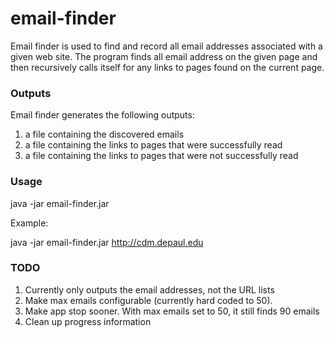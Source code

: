 # email-finder
Email finder is used to find and record all email addresses associated with a given web site.
The program finds all email address on the given page and then recursively calls itself for 
any links to pages found on the current page.

### Outputs
Email finder generates the following outputs:
1. a file containing the discovered emails
1. a file containing the links to pages that were successfully read
1. a file containing the links to pages that were not successfully read

### Usage
java -jar email-finder.jar <a URL>

Example:

java -jar email-finder.jar http://cdm.depaul.edu

### TODO
1. Currently only outputs the email addresses, not the URL lists
1. Make max emails configurable (currently hard coded to 50).
1. Make app stop sooner.  With max emails set to 50, it still finds 90 emails
1. Clean up progress information